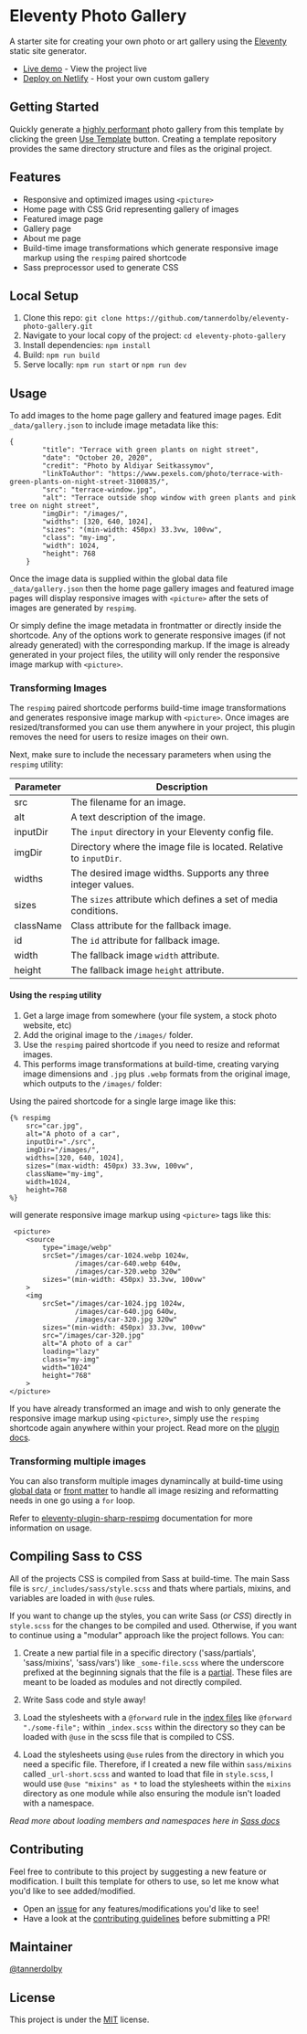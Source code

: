 # Eleventy Photo Gallery

A starter site for creating your own photo or art gallery using the [Eleventy](https://github.com/11ty/eleventy) static site generator.

- [Live demo](https://eleventy-gallery.netlify.app/) - View the project live
- [Deploy on Netlify](https://app.netlify.com/) - Host your own custom gallery

## Getting Started
Quickly generate a [highly performant](https://github.com/tannerdolby/eleventy-photo-gallery/blob/master/CONTRIBUTING.md#lighthouse-audit-scores) photo gallery from this template by clicking the green [Use Template](https://github.com/tannerdolby/eleventy-photo-gallery/generate) button. Creating a template repository provides the same directory structure and files as the original project.

## Features 
- Responsive and optimized images using `<picture>`
- Home page with CSS Grid representing gallery of images
- Featured image page
- Gallery page
- About me page
- Build-time image transformations which generate responsive image markup using the `respimg` paired shortcode
- Sass preprocessor used to generate CSS

## Local Setup
1. Clone this repo: `git clone https://github.com/tannerdolby/eleventy-photo-gallery.git`
2. Navigate to your local copy of the project: `cd eleventy-photo-gallery`
3. Install dependencies: `npm install`
4. Build: `npm run build`
5. Serve locally: `npm run start` or `npm run dev`

## Usage
To add images to the home page gallery and featured image pages. Edit `_data/gallery.json` to include image metadata like this:

```
{
        "title": "Terrace with green plants on night street",
        "date": "October 20, 2020",
        "credit": "Photo by Aldiyar Seitkassymov",
        "linkToAuthor": "https://www.pexels.com/photo/terrace-with-green-plants-on-night-street-3100835/",
        "src": "terrace-window.jpg",
        "alt": "Terrace outside shop window with green plants and pink tree on night street",
        "imgDir": "/images/",
        "widths": [320, 640, 1024],
        "sizes": "(min-width: 450px) 33.3vw, 100vw",
        "class": "my-img",
        "width": 1024,
        "height": 768
    }
```

Once the image data is supplied within the global data file `_data/gallery.json` then the home page gallery images and featured image pages will display responsive images with `<picture>` after the sets of images are generated by `respimg`.

Or simply define the image metadata in frontmatter or directly inside the shortcode. Any of the options work to generate responsive images (if not already generated) with the corresponding markup. If the image is already generated in your project files, the utility will only render the responsive image markup with `<picture>`.

### Transforming Images
The `respimg` paired shortcode performs build-time image transformations and generates responsive image markup with `<picture>`. Once images are resized/transformed you can use them anywhere in your project, this plugin removes the need for users to resize images on their own.

Next, make sure to include the necessary parameters when using the `respimg` utility:

| Parameter | Description |
| ------    | -------     |
| src       | The filename for an image. |
| alt       | A text description of the image. |
| inputDir | The `input` directory in your Eleventy config file. |
| imgDir | Directory where the image file is located. Relative to `inputDir`. |
| widths    | The desired image widths. Supports any three integer values. |
| sizes     | The `sizes` attribute which defines a set of media conditions. |
| className     | Class attribute for the fallback image. |
| id | The `id` attribute for fallback image. |
| width     | The fallback image `width` attribute.  |
| height    | The fallback image `height` attribute. |

#### Using the `respimg` utility

1. Get a large image from somewhere (your file system, a stock photo website, etc)
2. Add the original image to the `/images/` folder.
3. Use the `respimg` paired shortcode if you need to resize and reformat images.
4. This performs image transformations at build-time, creating varying image dimensions and `.jpg` plus `.webp` formats from the original image, which outputs to the `/images/` folder:

Using the paired shortcode for a single large image like this: 
```
{% respimg 
    src="car.jpg",
    alt="A photo of a car",
    inputDir="./src",
    imgDir="/images/",
    widths=[320, 640, 1024],
    sizes="(max-width: 450px) 33.3vw, 100vw",
    className="my-img",
    width=1024,
    height=768
%}
```
will generate responsive image markup using `<picture>` tags like this:
```
 <picture>
    <source 
        type="image/webp"
        srcSet="/images/car-1024.webp 1024w,
                /images/car-640.webp 640w,
                /images/car-320.webp 320w"
        sizes="(min-width: 450px) 33.3vw, 100vw"
    >
    <img 
        srcSet="/images/car-1024.jpg 1024w,
                /images/car-640.jpg 640w,
                /images/car-320.jpg 320w"
        sizes="(min-width: 450px) 33.3vw, 100vw"
        src="/images/car-320.jpg"
        alt="A photo of a car"
        loading="lazy"
        class="my-img"
        width="1024"
        height="768"
    >
</picture>
```

If you have already transformed an image and wish to only generate the responsive image markup using `<picture>`, simply use the `respimg` shortcode again anywhere within your project. Read more on the [plugin docs](https://github.com/tannerdolby/eleventy-plugin-sharp-respimg#using-the-paired-shortcode-more-than-once-for-the-same-image).

### Transforming multiple images
You can also transform multiple images dynamincally at build-time using [global data](https://www.11ty.dev/docs/data-global/) or [front matter](https://www.11ty.dev/docs/data-frontmatter/) to handle all image resizing and reformatting needs in one go using a `for` loop. 

Refer to [eleventy-plugin-sharp-respimg](https://github.com/tannerdolby/eleventy-plugin-sharp-respimg) documentation for more information on usage.

## Compiling Sass to CSS
All of the projects CSS is compiled from Sass at build-time. The main Sass file is `src/_includes/sass/style.scss` and thats where partials, mixins, and variables are loaded in with `@use` rules. 

If you want to change up the styles, you can write Sass (_or CSS_) directly in `style.scss` for the changes to be compiled and used. Otherwise, if you want to continue using a "modular" approach like the project follows. You can:

1. Create a new partial file in a specific directory ('sass/partials', 'sass/mixins', 'sass/vars') like `_some-file.scss` where the underscore prefixed at the beginning signals that the file is a [partial](https://sass-lang.com/documentation/at-rules/use#partials). These files are meant to be loaded as modules and not directly compiled.

2. Write Sass code and style away!


3. Load the stylesheets with a `@forward` rule in the [index files](https://sass-lang.com/documentation/at-rules/use#index-files) like `@forward "./some-file";` within `_index.scss` within the directory so they can be loaded with `@use` in the scss file that is compiled to CSS.

4. Load the stylesheets using `@use` rules from the directory in which you need a specific file. Therefore, if I created a new file within `sass/mixins` called `_url-short.scss` and wanted to load that file in `style.scss`, I would use `@use "mixins" as *` to load the stylesheets within the `mixins` directory as one module while also ensuring the module isn't loaded with a namespace. 

_Read more about loading members and namespaces here in [Sass docs](https://sass-lang.com/documentation/at-rules/use#loading-members)_

## Contributing 
Feel free to contribute to this project by suggesting a new feature or modification. I built this template for others to use, so let me know what you'd like to see added/modified. 

- Open an [issue](https://github.com/tannerdolby/11ty-photo-gallery/issues) for any features/modifications you'd like to see! 
- Have a look at the [contributing guidelines](https://github.com/tannerdolby/11ty-photo-gallery/blob/master/CONTRIBUTING.md) before submitting a PR!

## Maintainer
[@tannerdolby](https://github.com/tannerdolby)

## License 
This project is under the [MIT](https://github.com/tannerdolby/eleventy-photo-gallery/blob/master/LICENSE) license.